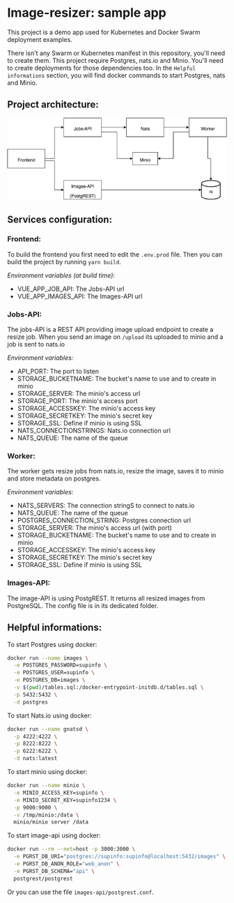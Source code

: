 # Image-resizer: sample app

This project is a demo app used for Kubernetes and Docker Swarm deployment examples.

There isn't any Swarm or Kubernetes manifest in this repository, you'll need to create them. This project require Postgres, nats.io and Minio. You'll need to create deployments for those dependencies too. In the `Helpful informations` section, you will find docker commands to start Postgres, nats and Minio.

## Project architecture:

![Architecture](docs/architecture.png?raw=true 'Architecture')

## Services configuration:

### Frontend:

To build the frontend you first need to edit the `.env.prod` file. Then you can build the project by running `yarn build`.

_Environment variables (at build time):_

- VUE_APP_JOB_API: The Jobs-API url
- VUE_APP_IMAGES_API: The Images-API url

### Jobs-API:

The jobs-API is a REST API providing image upload endpoint to create a resize job.
When you send an image on `/upload` its uploaded to minio and a job is sent to nats.io

_Environment variables:_

- API_PORT: The port to listen
- STORAGE_BUCKETNAME: The bucket's name to use and to create in minio
- STORAGE_SERVER: The minio's access url
- STORAGE_PORT: The minio's access port
- STORAGE_ACCESSKEY: The minio's access key
- STORAGE_SECRETKEY: The minio's secret key
- STORAGE_SSL: Define if minio is using SSL
- NATS_CONNECTIONSTRINGS: Nats.io connection url
- NATS_QUEUE: The name of the queue

### Worker:

The worker gets resize jobs from nats.io, resize the image, saves it to minio and store metadata on postgres.

_Environment variables:_

- NATS_SERVERS: The connection stringS to connect to nats.io
- NATS_QUEUE: The name of the queue
- POSTGRES_CONNECTION_STRING: Postgres connection url
- STORAGE_SERVER: The minio's access url (with port)
- STORAGE_BUCKETNAME: The bucket's name to use and to create in minio
- STORAGE_ACCESSKEY: The minio's access key
- STORAGE_SECRETKEY: The minio's secret key
- STORAGE_SSL: Define if minio is using SSL

### Images-API:

The image-API is using PostgREST. It returns all resized images from PostgreSQL.
The config file is in its dedicated folder.

## Helpful informations:

To start Postgres using docker:

```bash
docker run --name images \
  -e POSTGRES_PASSWORD=supinfo \
  -e POSTGRES_USER=supinfo \
  -e POSTGRES_DB=images \
  -v $(pwd)/tables.sql:/docker-entrypoint-initdb.d/tables.sql \
  -p 5432:5432 \
  -d postgres
```

To start Nats.io using docker:

```bash
docker run --name gnatsd \
  -p 4222:4222 \
  -p 8222:8222 \
  -p 6222:6222 \
  -d nats:latest
```

To start minio using docker:

```bash
docker run --name minio \
  -e MINIO_ACCESS_KEY=supinfo \
  -e MINIO_SECRET_KEY=supinfo1234 \
  -p 9000:9000 \
  -v /tmp/minio:/data \
  minio/minio server /data
```

To start image-api using docker:

```bash
docker run --rm --net=host -p 3000:3000 \
  -e PGRST_DB_URI="postgres://supinfo:supinfo@localhost:5432/images" \
  -e PGRST_DB_ANON_ROLE="web_anon" \
  -e PGRST_DB_SCHEMA="api" \
  postgrest/postgrest
```

Or you can use the file `images-api/postgrest.conf`.
